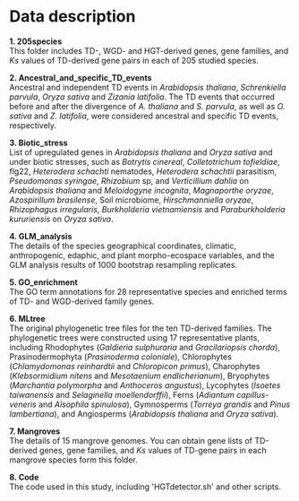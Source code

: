 # Data description

**1. 205species**  
This folder includes TD-, WGD- and HGT-derived genes, gene families, and *Ks* values of TD-derived gene pairs in each of 205 studied species.

**2. Ancestral_and_specific_TD_events**  
Ancestral and independent TD events in *Arabidopsis thaliana*, *Schrenkiella parvula*, *Oryza sativa* and *Zizania latifolia*. The TD events that occurred before and after the divergence of *A. thaliana* and *S. parvula*, as well as *O. sativa* and *Z. latifolia*, were considered ancestral and specific TD events, respectively.

**3. Biotic_stress**  
List of upregulated genes in *Arabidopsis thaliana* and *Oryza sativa* and under biotic stresses, such as *Botrytis cinereal*, *Colletotrichum tofieldiae*, flg22, *Heterodera schachti* nematodes, *Heterodera schachtii* parasitism, *Pseudomonas syringae*, *Rhizobium* sp, and *Verticillium dahlia* on *Arabidopsis thaliana* and *Meloidogyne incognita*, *Magnaporthe oryzae*, *Azospirillum brasilense*, Soil microbiome, *Hirschmanniella oryzae*, *Rhizophagus irregularis*, *Burkholderia vietnamiensis* and *Paraburkholderia kururiensis* on *Oryza sativa*. 

**4. GLM_analysis**  
The details of the species geographical coordinates, climatic, anthropogenic, edaphic, and plant morpho-ecospace variables, and the GLM analysis results of 1000 bootstrap resampling replicates.

**5. GO_enrichment**  
The GO term annotations for 28 representative species and enriched terms of TD- and WGD-derived family genes.

**6. MLtree**  
The original phylogenetic tree files for the ten TD-derived families. The phylogenetic trees were constructed using 17 representative plants, including Rhodophytes (*Galdieria sulphuraria* and *Gracilariopsis chorda*), Prasinodermophyta (*Prasinoderma coloniale*), Chlorophytes (*Chlamydomonas reinhardtii* and *Chloropicon primus*), Charophytes (*Klebsormidium nitens* and *Mesotaenium endlicherianum*), Bryophytes (*Marchantia polymorpha* and *Anthoceros angustus*), Lycophytes (*Isoetes taiwanensis* and *Selaginella moellendorffii*), Ferns (*Adiantum capillus-veneris* and *Alsophila spinulosa*), Gymnosperms (*Torreya grandis* and *Pinus lambertiana*), and Angiosperms (*Arabidopsis thaliana* and *Oryza sativa*). 

**7. Mangroves**  
The details of 15 mangrove genomes. You can obtain gene lists of TD-derived genes, gene families, and *Ks* values of TD-gene pairs in each mangrove species form this folder.

**8. Code**  
The code used in this study, including 'HGTdetector.sh' and other scripts. 
